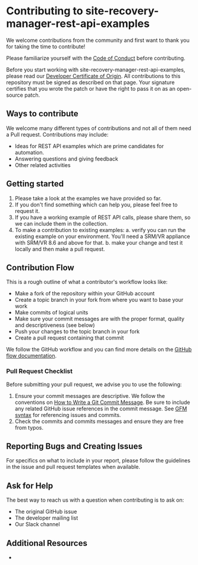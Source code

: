 # Contributing to site-recovery-manager-rest-api-examples

We welcome contributions from the community and first want to thank you for taking the time to contribute!

Please familiarize yourself with the [Code of Conduct](https://github.com/vmware/.github/blob/main/CODE_OF_CONDUCT.md) before contributing.

Before you start working with site-recovery-manager-rest-api-examples, please read our [Developer Certificate of Origin](https://cla.vmware.com/dco). All contributions to this repository must be signed as described on that page. Your signature certifies that you wrote the patch or have the right to pass it on as an open-source patch.

## Ways to contribute

We welcome many different types of contributions and not all of them need a Pull request. Contributions may include:

* Ideas for REST API examples which are prime candidates for automation.
* Answering questions and giving feedback
* Other related activities

## Getting started

1. Please take a look at the examples we have provided so far.
2. If you don't find something which can help you, please feel free to request it.
3. If you have a working example of REST API calls, please share them, so we can include them in the collection.
4. To make a contribution to existing examples:
   a. verify you can run the existing example on your environment. You'll need a SRM/VR appliance with SRM/VR 8.6 and above for that.
   b. make your change and test it locally and then make a pull request.


## Contribution Flow

This is a rough outline of what a contributor's workflow looks like:

* Make a fork of the repository within your GitHub account
* Create a topic branch in your fork from where you want to base your work
* Make commits of logical units
* Make sure your commit messages are with the proper format, quality and descriptiveness (see below)
* Push your changes to the topic branch in your fork
* Create a pull request containing that commit

We follow the GitHub workflow and you can find more details on the [GitHub flow documentation](https://docs.github.com/en/get-started/quickstart/github-flow).

### Pull Request Checklist

Before submitting your pull request, we advise you to use the following:

1. Ensure your commit messages are descriptive. We follow the conventions on [How to Write a Git Commit Message](http://chris.beams.io/posts/git-commit/). Be sure to include any related GitHub issue references in the commit message. See [GFM syntax](https://guides.github.com/features/mastering-markdown/#GitHub-flavored-markdown) for referencing issues and commits.
2. Check the commits and commits messages and ensure they are free from typos.

## Reporting Bugs and Creating Issues

For specifics on what to include in your report, please follow the guidelines in the issue and pull request templates when available.


## Ask for Help

The best way to reach us with a question when contributing is to ask on:

* The original GitHub issue
* The developer mailing list
* Our Slack channel


## Additional Resources
-

